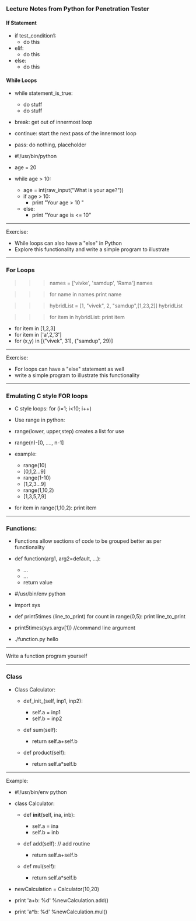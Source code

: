 ### Lecture Notes from Python for Penetration Tester 

#### If Statement

- if test_condition1:
    - do this 
- elif: 
    - do this 
- else: 
    - do this 


#### While Loops

- while statement_is_true:
    - do stuff 
    - do stuff 

- break: get out of innermost loop 
- continue: start the next pass of the innermost loop 
- pass: do nothing, placeholder 

- #!/usr/bin/python 
- age = 20
- while age > 10:
    - age = int(raw_input("What is your age?"))  
    - if age > 10: 
        - print "Your age > 10 "
    - else:
        - print "Your age is <= 10"

    
*** 
Exercise:  
- While loops can also have a "else" in Python 
- Explore this functionality and write a simple program to illustrate 

*** 
### For Loops 

>>> names = ['vivke', 'samdup', 'Rama']
>>> names 

>>> for name in names 
>>> print name 

>>> hybridList = [1, "vivek", 2, "samdup",[1,23,2]]
>>> hybridList 

>>> for item in hybridList:
>>> print item 

- for item in [1,2,3]
- for item in ['a',2,'3']
- for (x,y) in [("vivek", 31), ("samdup", 29)]
***
Exercise: 
- For loops can have a "else" statement as well 
- write a simple program to illustrate this functionality
***

### Emulating C style FOR loops

- C style loops: for (i=1; i<10; i++)

- Use range in python:

- range(lower, upper,step) creates a list for use 

- range(n)-[0, ...., n-1]

- example:
    - range(10)
    - [0,1,2...9]
    - range(1-10)
    - [1,2,3...9]
    - range(1,10,2)
    - [1,3,5,7,9]

- for item in range(1,10,2):
    print item 

***

### Functions:

- Functions allow sections of code to be grouped better as per functionality 

- def function(arg1, arg2=default, ...):
    - ...
    - ...
    - return value

- #/usr/bin/env python 
- import sys 
- def print5times (line_to_print)
    for count in range(0,5):
        print line_to_print
- print5times(sys.argv[1])  //command line argument 
- ./function.py hello

***
Write a function program yourself
***

### Class 
- Class Calculator:
    - def_init_(self, inp1, inp2):
        - self.a = inp1
        - self.b = inp2
    
    - def sum(self):
        - return self.a+self.b

    - def product(self):
        - return self.a*self.b

***
Example:

- #!/usr/bin/env python 

- class Calculator:
    - def __init__(self, ina, inb):
        - self.a = ina
        - self.b = inb 

    - def add(self):    // add routine
        - return self.a+self.b

    - def mul(self):
        - return self.a*self.b

- newCalculation = Calculator(10,20)
- print 'a+b: %d' %newCalculation.add()
- print 'a*b: %d' %newCalculation.mul()


        
    
